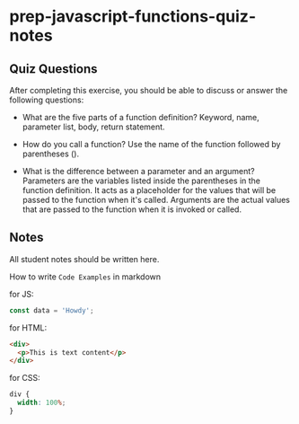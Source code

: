 # prep-javascript-functions-quiz-notes

## Quiz Questions

After completing this exercise, you should be able to discuss or answer the following questions:

- What are the five parts of a function definition?
  Keyword, name, parameter list, body, return statement.

- How do you call a function?
  Use the name of the function followed by parentheses ().

- What is the difference between a parameter and an argument?
  Parameters are the variables listed inside the parentheses in the function definition. It acts as a placeholder for the values that will be passed to the function when it's called.
  Arguments are the actual values that are passed to the function when it is invoked or called.

## Notes

All student notes should be written here.

How to write `Code Examples` in markdown

for JS:

```javascript
const data = 'Howdy';
```

for HTML:

```html
<div>
  <p>This is text content</p>
</div>
```

for CSS:

```css
div {
  width: 100%;
}
```
